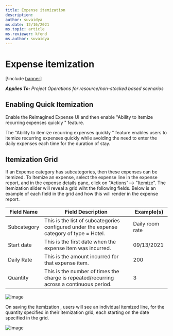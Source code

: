 ```yaml
---
title: Expense itemization
description: 
author: suvaidya
ms.date: 12/16/2021
ms.topic: article
ms.reviewer: kfend 
ms.author: suvaidya
---
```


# Expense itemization

[!include [banner](../includes/banner.md)]

_**Applies To:** Project Operations for resource/non-stocked based scenarios_

## Enabling Quick Itemization 

Enable the Reimagined Expense UI and then enable "Ability to itemize recurring expenses quickly " feature. 

The "Ability to itemize recurring expenses quickly " feature enables users to itemize recurring expenses quickly while avoiding the need to enter the daily expenses each time for the duration of stay.


## Itemization Grid 

If an Expense category has subcategories, then these expenses can be itemized.  To Itemize an expense, select the expense line in the expense report, and in the expense details pane, click on "Actions"--> "Itemize". The Itemization slider will reveal a grid wiht the following fields. Below is an example of each field in the grid and how this will render in the expense report. 

|     Field Name     |     Field   Description                                                                          |     Example(s)           |
|--------------------|--------------------------------------------------------------------------------------------------|--------------------------|
|     Subcategory    |     This is the list of subcategories configured under the expense category of type = Hotel.     |     Daily room   rate    |
|     Start date     |     This is the first date when the expense item was incurred.                                   |     09/13/2021           |
|     Daily Rate     |     This is the amount incurred for that expense item.                                           |     200                  |
|     Quantity       |     This is the number of times the charge is repeated/recurring across a continuous period.     |     3                    |

![image](https://user-images.githubusercontent.com/60446296/146428241-944b3824-91b1-43e9-8925-9e94bd49c952.png)

On saving the itemization , users will see an individual itemized line, for the quantity specified in their itemization grid, each starting on the date specified in the grid.

![image](https://user-images.githubusercontent.com/60446296/146428356-e2e83e46-f9da-4505-bd84-33fa2b54116b.png)


